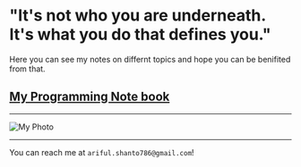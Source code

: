 # "It's not who you are underneath. It's what you do that defines you."

Here you can see my notes on differnt topics and hope you can be benifited from that.

## [My Programming Note book](https://­codermehraj.github.io­/MehrajNotes/)

***
![My Photo](https://shanto-swe029.github.io/shanto.jpg)
***

You can reach me at `ariful.shanto786@gmail.c­om`!

